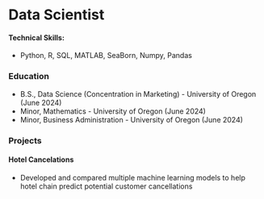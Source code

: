 # Data Scientist

#### Technical Skills:
* Python, R, SQL, MATLAB, SeaBorn, Numpy, Pandas

### Education
* B.S., Data Science (Concentration in Marketing) - University of Oregon (June 2024)
* Minor, Mathematics - University of Oregon (June 2024)
* Minor, Business Administration - University of Oregon (June 2024)

### Projects
#### Hotel Cancelations
* Developed and compared multiple machine learning models to help hotel chain predict potential customer cancellations
